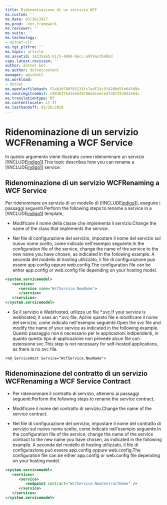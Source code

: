 ```yaml
---
title: Ridenominazione di un servizio WCF
ms.custom: ''
ms.date: 03/30/2017
ms.prod: .net-framework
ms.reviewer: ''
ms.suite: ''
ms.technology:
- dotnet-clr
ms.tgt_pltfrm: ''
ms.topic: article
ms.assetid: 14235a65-b1c5-409d-b6cc-a979acd54bbd
caps.latest.revision: ''
author: dotnet-bot
ms.author: dotnetcontent
manager: wpickett
ms.workload:
- dotnet
ms.openlocfilehash: f2ab3d780f85131fc7adf24c5f420bd5fe643d9e
ms.sourcegitcommit: c883637b41ee028786edceece4fa872939d2e64c
ms.translationtype: MT
ms.contentlocale: it-IT
ms.lasthandoff: 03/26/2018
---
```

# <a name="renaming-a-wcf-service"></a><span data-ttu-id="6ae66-102">Ridenominazione di un servizio WCF</span><span class="sxs-lookup"><span data-stu-id="6ae66-102">Renaming a WCF Service</span></span>
<span data-ttu-id="6ae66-103">In questo argomento viene illustrato come ridenominare un servizio [!INCLUDE[indigo1](../../../includes/indigo1-md.md)].</span><span class="sxs-lookup"><span data-stu-id="6ae66-103">This topic describes how you can rename a [!INCLUDE[indigo1](../../../includes/indigo1-md.md)] service.</span></span>  
  
## <a name="renaming-a-wcf-service"></a><span data-ttu-id="6ae66-104">Ridenominazione di un servizio WCF</span><span class="sxs-lookup"><span data-stu-id="6ae66-104">Renaming a WCF Service</span></span>  
 <span data-ttu-id="6ae66-105">Per ridenominare un servizio di un modello di [!INCLUDE[indigo1](../../../includes/indigo1-md.md)], eseguire i passaggi seguenti.</span><span class="sxs-lookup"><span data-stu-id="6ae66-105">Perform the following steps to rename a service in a [!INCLUDE[indigo1](../../../includes/indigo1-md.md)] template,</span></span>  
  
-   <span data-ttu-id="6ae66-106">Modificare il nome della classe che implementa il servizio.</span><span class="sxs-lookup"><span data-stu-id="6ae66-106">Change the name of the class that implements the service.</span></span>  
  
-   <span data-ttu-id="6ae66-107">Nel file di configurazione del servizio, impostare il nome del servizio sul nuovo nome scelto, come indicato nell'esempio seguente.</span><span class="sxs-lookup"><span data-stu-id="6ae66-107">In the configuration file of the service, change the name of the service to the new name you have chosen, as indicated in the following example.</span></span> <span data-ttu-id="6ae66-108">A seconda del modello di hosting utilizzato, il file di configurazione può essere app.config oppure web.config.</span><span class="sxs-lookup"><span data-stu-id="6ae66-108">The configuration file can be either app.config or web.config file depending on your hosting model.</span></span>  
  
```xml  
<system.servicemodel>  
   <services>  
      <service name="WcfService.NewName">  
      </service>  
   </services>  
</system.servicemodel>  
```  
  
-   <span data-ttu-id="6ae66-109">Se il servizio è WebHosted, utilizza un file \*.svc.</span><span class="sxs-lookup"><span data-stu-id="6ae66-109">If your service is webhosted, it uses an \*.svc file.</span></span> <span data-ttu-id="6ae66-110">Aprire questo file e modificare il nome del servizio, come indicato nell'esempio seguente.</span><span class="sxs-lookup"><span data-stu-id="6ae66-110">Open the svc file and modify the name of your service as indicated in the following example.</span></span> <span data-ttu-id="6ae66-111">Questo passaggio non è necessario per le applicazioni indipendenti, in quanto questo tipo di applicazione non prevede alcun file con estensione svc.</span><span class="sxs-lookup"><span data-stu-id="6ae66-111">This step is not necessary for self-hosted applications, as there is no svc file.</span></span>  
  
```  
<%@ ServiceHost Service="WcfService.NewName">  
```  
  
## <a name="renaming-a-wcf-service-contract"></a><span data-ttu-id="6ae66-112">Ridenominazione del contratto di un servizio WCF</span><span class="sxs-lookup"><span data-stu-id="6ae66-112">Renaming a WCF Service Contract</span></span>  
  
-   <span data-ttu-id="6ae66-113">Per ridenominare il contratto di servizio, attenersi ai passaggi seguenti:</span><span class="sxs-lookup"><span data-stu-id="6ae66-113">Perform the following steps to rename the service contract,</span></span>  
  
-   <span data-ttu-id="6ae66-114">Modificare il nome del contratto di servizio.</span><span class="sxs-lookup"><span data-stu-id="6ae66-114">Change the name of the service contract.</span></span>  
  
-   <span data-ttu-id="6ae66-115">Nel file di configurazione del servizio, impostare il nome del contratto di servizio sul nuovo nome scelto, come indicato nell'esempio seguente.</span><span class="sxs-lookup"><span data-stu-id="6ae66-115">In the configuration file of the service, change the name of the service contract to the new name you have chosen, as indicated in the following example.</span></span> <span data-ttu-id="6ae66-116">A seconda del modello di hosting utilizzato, il file di configurazione può essere app.config oppure web.config.</span><span class="sxs-lookup"><span data-stu-id="6ae66-116">The configuration file can be either app.config or web.config file depending on your hosting model.</span></span>  
  
```xml  
<system.servicemodel>  
   <services>  
      <service>  
         <endpoint contract="WcfService.NewContractName" />  
      </service>  
   </services>  
</system.servicemodel>  
```

